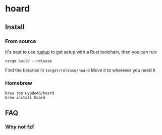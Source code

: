 # hoard

## Install

### From source

It's best to use [rustup](https://rustup.rs/) to get setup with a Rust
toolchain, then you can run:

```
cargo build --release
```

Find the binaries in `target/release/hoard`
Move it to wherever you need it


### Homebrew

```
brew tap Hypde46/hoard
brew install hoard
```

## FAQ

### Why not fzf
